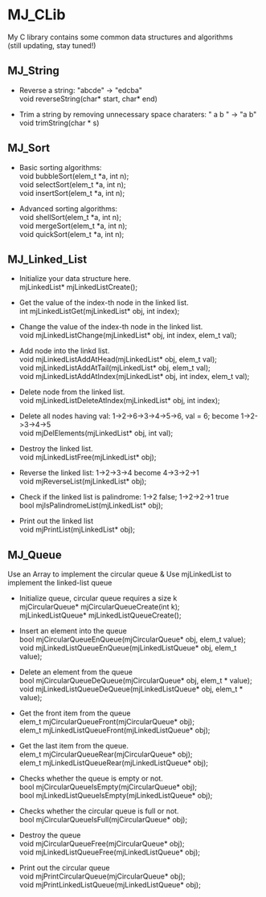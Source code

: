 # MJ_CLib
My C library contains some common data structures and algorithms<br>
(still updating, stay tuned!)<br>

## MJ_String
* Reverse a string: "abcde" -> "edcba" <br>
void reverseString(char* start, char* end) <br>

* Trim a string by removing unnecessary space charaters: "  a  b  " -> "a b" <br>
void trimString(char * s)<br>

## MJ_Sort
* Basic sorting algorithms:<br>
void bubbleSort(elem_t *a, int n);<br>
void selectSort(elem_t *a, int n);<br>
void insertSort(elem_t *a, int n);<br>

* Advanced sorting algorithms:<br>
void shellSort(elem_t *a, int n);<br>
void mergeSort(elem_t *a, int n);<br>
void quickSort(elem_t *a, int n);<br>

## MJ_Linked_List
* Initialize your data structure here.<br>
mjLinkedList* mjLinkedListCreate();<br>

* Get the value of the index-th node in the linked list.<br>
int mjLinkedListGet(mjLinkedList* obj, int index);<br>

* Change the value of the index-th node in the linked list.<br>
void mjLinkedListChange(mjLinkedList* obj, int index, elem_t val);<br>

* Add node into the linkd list.<br>
void mjLinkedListAddAtHead(mjLinkedList* obj, elem_t val);<br>
void mjLinkedListAddAtTail(mjLinkedList* obj, elem_t val);<br>
void mjLinkedListAddAtIndex(mjLinkedList* obj, int index, elem_t val);<br>

* Delete node from the linked list.<br>
void mjLinkedListDeleteAtIndex(mjLinkedList* obj, int index);<br>

* Delete all nodes having val: 1->2->6->3->4->5->6, val = 6; become 1->2->3->4->5 <br>
void mjDelElements(mjLinkedList* obj, int val);<br>

* Destroy the linked list.<br>
void mjLinkedListFree(mjLinkedList* obj);<br>

* Reverse the linked list: 1->2->3->4 become 4->3->2->1<br>
void mjReverseList(mjLinkedList* obj);<br>

* Check if the linked list is palindrome: 1->2 false; 1->2->2->1 true<br>
bool mjIsPalindromeList(mjLinkedList* obj);<br>

* Print out the linked list<br>
void mjPrintList(mjLinkedList* obj);<br>

## MJ_Queue
Use an Array to implement the circular queue & Use mjLinkedList to implement the linked-list queue <br>

* Initialize queue, circular queue requires a size k<br>
mjCircularQueue* mjCircularQueueCreate(int k);<br>
mjLinkedListQueue* mjLinkedListQueueCreate();<br>

* Insert an element into the queue<br>
bool mjCircularQueueEnQueue(mjCircularQueue* obj, elem_t value);<br>
void mjLinkedListQueueEnQueue(mjLinkedListQueue* obj, elem_t value);<br>

* Delete an element from the queue<br>
bool mjCircularQueueDeQueue(mjCircularQueue* obj, elem_t * value);<br>
void mjLinkedListQueueDeQueue(mjLinkedListQueue* obj, elem_t * value);<br>

* Get the front item from the queue<br>
elem_t mjCircularQueueFront(mjCircularQueue* obj);<br>
elem_t mjLinkedListQueueFront(mjLinkedListQueue* obj);<br>

* Get the last item from the queue. <br>
elem_t mjCircularQueueRear(mjCircularQueue* obj);<br>
elem_t mjLinkedListQueueRear(mjLinkedListQueue* obj);<br>

* Checks whether the queue is empty or not. <br>
bool mjCircularQueueIsEmpty(mjCircularQueue* obj);<br>
bool mjLinkedListQueueIsEmpty(mjLinkedListQueue* obj);<br>

* Checks whether the circular queue is full or not. <br>
bool mjCircularQueueIsFull(mjCircularQueue* obj);<br>

* Destroy the queue <br>
void mjCircularQueueFree(mjCircularQueue* obj);<br>
void mjLinkedListQueueFree(mjLinkedListQueue* obj);<br>

* Print out the circular queue <br>
void mjPrintCircularQueue(mjCircularQueue* obj);<br>
void mjPrintLinkedListQueue(mjLinkedListQueue* obj);
